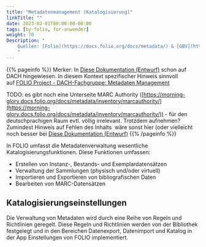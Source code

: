 ```yaml
---
title: "Metadatenmanagement (Katalogisierung)"
linkTitle: ""
date: 2023-02-01T00:00:00-00:00
tags: [by-folio, for-anwender]
weight: 70
Description: "
    Quellen: [Folio](https://docs.folio.org/docs/metadata/) & [GBV](https://info.gbv.de/pages/viewpage.action?pageId=839188632)
    "
---
```


{{% pageinfo %}}
Merker: In [Diese Dokumentation (Entwurf)](https://info.gbv.de/pages/viewpage.action?pageId=839909381) schon auf DACH hingewiesen. In diesem Kontext spezifischer Hinweis sinnvoll auf [FOLIO Project - DACH-Fachgruppe: Metadaten Management](https://wiki.folio.org/display/Deutsche/D-Metadaten+Management)

TODO: es gibt noch eine Unterseite MARC Authority ([https://morning-glory.docs.folio.org/docs/metadata/inventory/marcauthority/](https://morning-glory.docs.folio.org/docs/metadata/inventory/marcauthority/)) - für den deutschprachigen Raum evtl. völlig irrelevant. Trotzdem aufnehmen? Zumindest Hinweis auf Fehlen des Inhalts  wäre sonst hier (oder vielleicht noch besser bei [Diese Dokumentation (Entwurf)](https://info.gbv.de/pages/viewpage.action?pageId=839909381)
{{% /pageinfo %}}

In FOLIO umfasst die Metadatenverwaltung wesentliche Katalogisierungsfunktionen. Diese Funktionen umfassen:

* Erstellen von Instanz-, Bestands- und Exemplardatensätzen
* Verwaltung der Sammlungen (physisch und/oder virtuell)
* Importieren und Exportieren von bibliografischen Daten
* Bearbeiten von MARC-Datensätzen

## Katalogisierungseinstellungen

Die Verwaltung von Metadaten wird durch eine Reihe von Regeln und Richtlinien geregelt. Diese Regeln und Richtlinien werden von der Bibliothek festgelegt und in den Bereichen Datenexport, Datenimport und Katalog in der App Einstellungen von FOLIO implementiert.
